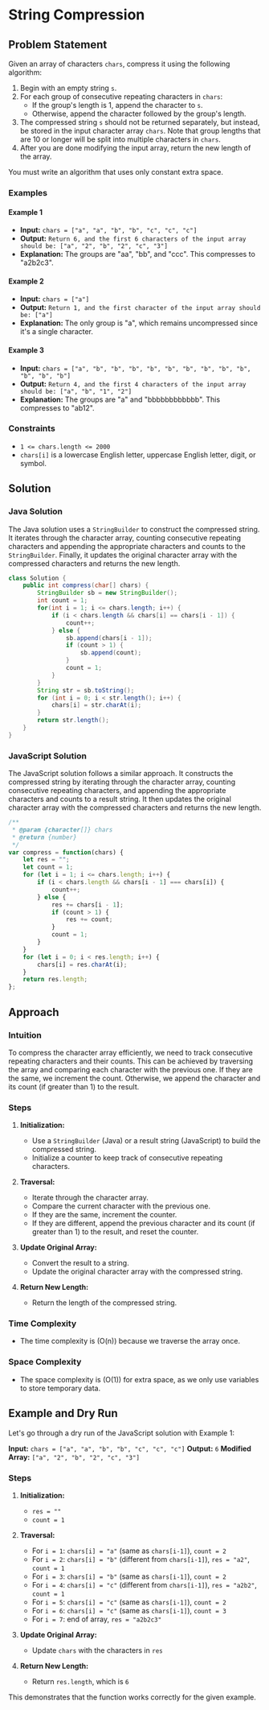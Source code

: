 # String Compression

## Problem Statement

Given an array of characters `chars`, compress it using the following algorithm:

1. Begin with an empty string `s`.
2. For each group of consecutive repeating characters in `chars`:
   - If the group's length is 1, append the character to `s`.
   - Otherwise, append the character followed by the group's length.
3. The compressed string `s` should not be returned separately, but instead, be stored in the input character array `chars`. Note that group lengths that are 10 or longer will be split into multiple characters in `chars`.
4. After you are done modifying the input array, return the new length of the array.

You must write an algorithm that uses only constant extra space.

### Examples

#### Example 1

- **Input:** `chars = ["a", "a", "b", "b", "c", "c", "c"]`
- **Output:** `Return 6, and the first 6 characters of the input array should be: ["a", "2", "b", "2", "c", "3"]`
- **Explanation:** The groups are "aa", "bb", and "ccc". This compresses to "a2b2c3".

#### Example 2

- **Input:** `chars = ["a"]`
- **Output:** `Return 1, and the first character of the input array should be: ["a"]`
- **Explanation:** The only group is "a", which remains uncompressed since it's a single character.

#### Example 3

- **Input:** `chars = ["a", "b", "b", "b", "b", "b", "b", "b", "b", "b", "b", "b", "b"]`
- **Output:** `Return 4, and the first 4 characters of the input array should be: ["a", "b", "1", "2"]`
- **Explanation:** The groups are "a" and "bbbbbbbbbbbb". This compresses to "ab12".

### Constraints

- `1 <= chars.length <= 2000`
- `chars[i]` is a lowercase English letter, uppercase English letter, digit, or symbol.

## Solution

### Java Solution

The Java solution uses a `StringBuilder` to construct the compressed string. It iterates through the character array, counting consecutive repeating characters and appending the appropriate characters and counts to the `StringBuilder`. Finally, it updates the original character array with the compressed characters and returns the new length.

```java
class Solution {
    public int compress(char[] chars) {
        StringBuilder sb = new StringBuilder();
        int count = 1;
        for(int i = 1; i <= chars.length; i++) {
            if (i < chars.length && chars[i] == chars[i - 1]) {
                count++;
            } else {
                sb.append(chars[i - 1]);
                if (count > 1) {
                    sb.append(count);
                }
                count = 1;
            }
        }
        String str = sb.toString();
        for (int i = 0; i < str.length(); i++) {
            chars[i] = str.charAt(i);
        }
        return str.length();
    }
}
```

### JavaScript Solution

The JavaScript solution follows a similar approach. It constructs the compressed string by iterating through the character array, counting consecutive repeating characters, and appending the appropriate characters and counts to a result string. It then updates the original character array with the compressed characters and returns the new length.

```javascript
/**
 * @param {character[]} chars
 * @return {number}
 */
var compress = function(chars) {
    let res = "";
    let count = 1;
    for (let i = 1; i <= chars.length; i++) {
        if (i < chars.length && chars[i - 1] === chars[i]) {
            count++;
        } else {
            res += chars[i - 1];
            if (count > 1) {
                res += count;
            }
            count = 1;
        }
    }
    for (let i = 0; i < res.length; i++) {
        chars[i] = res.charAt(i);
    }
    return res.length;
};
```

## Approach

### Intuition

To compress the character array efficiently, we need to track consecutive repeating characters and their counts. This can be achieved by traversing the array and comparing each character with the previous one. If they are the same, we increment the count. Otherwise, we append the character and its count (if greater than 1) to the result.

### Steps

1. **Initialization:**
   - Use a `StringBuilder` (Java) or a result string (JavaScript) to build the compressed string.
   - Initialize a counter to keep track of consecutive repeating characters.

2. **Traversal:**
   - Iterate through the character array.
   - Compare the current character with the previous one.
   - If they are the same, increment the counter.
   - If they are different, append the previous character and its count (if greater than 1) to the result, and reset the counter.

3. **Update Original Array:**
   - Convert the result to a string.
   - Update the original character array with the compressed string.

4. **Return New Length:**
   - Return the length of the compressed string.

### Time Complexity

- The time complexity is \(O(n)\) because we traverse the array once.

### Space Complexity

- The space complexity is \(O(1)\) for extra space, as we only use variables to store temporary data.

## Example and Dry Run

Let's go through a dry run of the JavaScript solution with Example 1:

**Input:** `chars = ["a", "a", "b", "b", "c", "c", "c"]`
**Output:** `6`
**Modified Array:** `["a", "2", "b", "2", "c", "3"]`

### Steps

1. **Initialization:**
   - `res = ""`
   - `count = 1`

2. **Traversal:**
   - For `i = 1`: `chars[i] = "a"` (same as `chars[i-1]`), `count = 2`
   - For `i = 2`: `chars[i] = "b"` (different from `chars[i-1]`), `res = "a2"`, `count = 1`
   - For `i = 3`: `chars[i] = "b"` (same as `chars[i-1]`), `count = 2`
   - For `i = 4`: `chars[i] = "c"` (different from `chars[i-1]`), `res = "a2b2"`, `count = 1`
   - For `i = 5`: `chars[i] = "c"` (same as `chars[i-1]`), `count = 2`
   - For `i = 6`: `chars[i] = "c"` (same as `chars[i-1]`), `count = 3`
   - For `i = 7`: end of array, `res = "a2b2c3"`

3. **Update Original Array:**
   - Update `chars` with the characters in `res`

4. **Return New Length:**
   - Return `res.length`, which is `6`

This demonstrates that the function works correctly for the given example.

